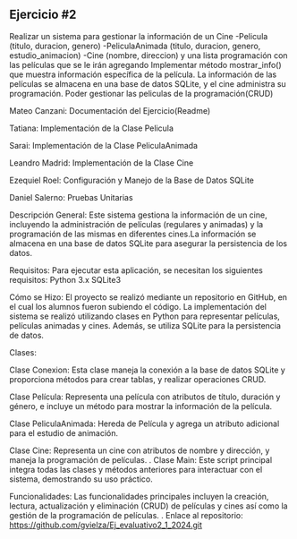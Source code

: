 ## Ejercicio #2
Realizar un sistema para gestionar la información de un Cine
-Pelicula (titulo, duracion, genero) 
-PeliculaAnimada (titulo, duracion, genero, estudio_animacion)
-Cine (nombre, direccion) y una lista programación con las películas que se le irán agregando
Implementar método mostrar_info() que muestra información específica de la película. La información de las películas se almacena en una base de datos SQLite, y el cine administra su programación.
Poder gestionar las peliculas de la programación(CRUD)

Mateo Canzani: Documentación del Ejercicio(Readme)

Tatiana: Implementación de la Clase Pelicula

Sarai: Implementación de la Clase PeliculaAnimada

Leandro Madrid: Implementación de la Clase Cine

Ezequiel Roel: Configuración y Manejo de la Base de Datos SQLite

Daniel Salerno:  Pruebas Unitarias


Descripción General:
Este sistema gestiona la información de un cine, incluyendo la administración de películas (regulares y animadas) y la programación de las mismas en diferentes cines.La información se almacena en una base de datos SQLite para asegurar la persistencia de los datos.

Requisitos:
Para ejecutar esta aplicación, se necesitan los siguientes requisitos:
Python 3.x
SQLite3

Cómo se Hizo:
El proyecto se  realizó mediante un repositorio en GitHub, en el cual los alumnos fueron subiendo el código.
La implementación del sistema se realizó utilizando clases en Python para representar películas, películas animadas y cines. Además, se utiliza SQLite para la persistencia de datos.

Clases:

Clase Conexion: Esta clase maneja la conexión a la base de datos SQLite y proporciona métodos para crear tablas, y realizar operaciones CRUD.

Clase Película: Representa una película con atributos de título, duración y género, e incluye un método para mostrar la información de la película.

Clase PeliculaAnimada: Hereda de Película y agrega un atributo adicional para el estudio de animación.

Clase Cine: Representa un cine con atributos de nombre y dirección, y maneja la programación de películas.
.
Clase Main: Este script principal integra todas las clases y métodos anteriores para interactuar con el sistema, demostrando su uso práctico.



Funcionalidades:
 Las funcionalidades principales incluyen la creación, lectura, actualización y eliminación (CRUD) de películas y cines así como la gestión de la programación de películas. 
.
Enlace al repositorio:  https://github.com/gvielza/Ej_evaluativo2_1_2024.git
